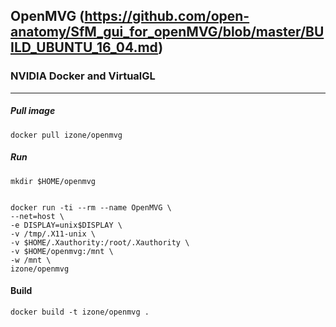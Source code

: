 ## OpenMVG (https://github.com/open-anatomy/SfM_gui_for_openMVG/blob/master/BUILD_UBUNTU_16_04.md)
### NVIDIA Docker and VirtualGL
-----
##### Pull image
```
docker pull izone/openmvg
```

##### Run
```
mkdir $HOME/openmvg
```
```
```
```
docker run -ti --rm --name OpenMVG \
--net=host \
-e DISPLAY=unix$DISPLAY \
-v /tmp/.X11-unix \
-v $HOME/.Xauthority:/root/.Xauthority \
-v $HOME/openmvg:/mnt \
-w /mnt \
izone/openmvg
```

#### Build
```
docker build -t izone/openmvg .
```